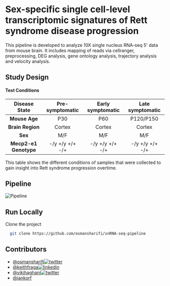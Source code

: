 
# Sex-specific single cell-level transcriptomic signatures of Rett syndrome disease progression 

This pipeline is developed to analyze 10X single nucleus RNA-seq 5' data from mouse brain. It includes mapping of reads via cellranger, preprocessing, DEG analysis, gene ontology analysis, trajectory analysis and velocity analysis.


## Study Design

#### Test Conditions
  
| Disease State      | Pre-symptomatic    | Early symptomatic | Late symptomatic  |
|:------------------:|:------------------:|:-----------------:|:-----------------:|
| **Mouse Age**      | P30                | P60               |      P120/P150    |
| **Brain Region**   | Cortex |Cortex|Cortex|
| **Sex**            | M/F                |    M/F            |         M/F       |
| **Mecp2-e1 Genotype**|-/y  +/y  +/+  -/+  |-/y  +/y  +/+  -/+ |-/y  +/y  +/+  -/+ |     

This table shows the different conditions of samples that were collected to gain insight into Rett syndrome progression overtime. 
## Pipeline
![Pipeline](https://github.com/osmansharifi/snRNA-seq-pipeline/blob/master/figures/snRNA-seq%20Pipeline.png)

## Run Locally

Clone the project

```bash
  git clone https://github.com/osmansharifi/snRNA-seq-pipeline
```
  
## Contributors

- [@osmansharifi](https://github.com/osmansharifi)[![twitter](https://img.shields.io/badge/twitter-1DA1F2?style=for-the-badge&logo=twitter&logoColor=white)](https://twitter.com/osmansharifi3)
- [@keithfraga](https://github.com/xperthunter)[![linkedin](https://img.shields.io/badge/linkedin-0A66C2?style=for-the-badge&logo=linkedin&logoColor=white)](https://linkedin.com/in/keith-fraga-56b025102)
- [@vikihaghani](https://github.com/vhaghani26)[![twitter](https://img.shields.io/badge/twitter-1DA1F2?style=for-the-badge&logo=twitter&logoColor=white)](https://twitter.com/vikihaghani26)
- [@iankorf](https://github.com/iankorf)

  
